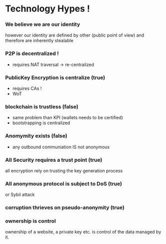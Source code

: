 # Technology Hypes !



### We believe we are our identity

 however our identity are defined by other (public point of view)
 and therefore are inherently stealable

### P2P is decentralized !

- requires NAT traversal -> re-centralized


### PublicKey Encryption is centralize (true)

- requires CAs !
- WoT 


### blockchain is trustless (false)

- same problem than KPI (wallets needs to be certified)
- bootstrapping is centralized



### Anomymity exists (false)

- any outbound communiation IS not anonymous

### All Security requires a trust point (true) 

 all encryption rely on trusting the key generation process

### All anonymous protocol is subject to DoS (true)

 or Sybil attack

### corruption thrieves on pseudo-anonymity (true)


### ownership is control

 ownership of a website, a private key etc. is control of the data managed by it.
